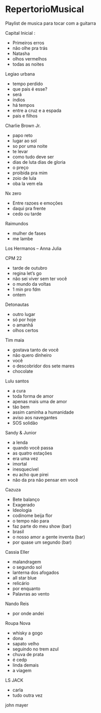 # RepertorioMusical
Playlist de musica para tocar com a guitarra


Capital Inicial :
- Primeiros erros
- não olhe pra trás
- Natasha
- olhos vermelhos
- todas as noites

Legiao urbana
- tempo perdido
- que pais é esse?
- será
- índios
- há tempos
- entre a cruz e a espada
- pais e filhos

Charlie Brown Jr.
- papo reto
- lugar ao sol
- so por uma noite
- te levar
- como tudo deve ser
- dias de luta dias de gloria
- o preço
- proibida pra mim
- zoio de lula
- oba la vem ela

Nx zero 
- Entre razoes e emoções 
- daqui pra frente
- cedo ou tarde


Raimundos 
- mulher de fases
- me lambe

Los Hermanos
– Anna Julia

CPM 22 
- tarde de outubro
- regina let’s go
- não sei viver sem ter você
- o mundo da voltas
- 1 min pro fdm
- ontem

Detonautas 
- outro lugar
- só por hoje
- o amanhã
- olhos certos

Tim maia
- gostava tanto de você
- não quero dinheiro
- você
- o descobridor dos sete mares
- chocolate

Lulu santos
- a cura
- toda forma de amor
- apenas mais uma de amor
- tão bem
- assim caminha a humanidade
- aviso aos navegantes
- SOS solidão

Sandy & Junior

- a lenda
- quando você passa
- as quatro estações
- era uma vez
- imortal
- inesquecível
- eu acho que pirei
- não da pra não pensar em você

Cazuza 
- Bete balanço
- Exagerado
- Ideologia
- codinome beija flor
- o tempo não para
- faz parte do meu show (bar)
- brasil
- o nosso amor a gente inventa (bar)
- por quase um segundo (bar)

Cassia Eller
- malandragem
- o segundo sol
- lanterna dos afogados
- all star blue
- relicário
- por enquanto
- Palavras ao vento

Nando Reis
- por onde andei

Roupa Nova 
- whisky a gogo
- dona
- sapato velho
- seguindo no trem azul
- chuva de prata
- é cedp
- linda demais
- a viagem

LS JACK
- carla
- tudo outra vez
 
john mayer
